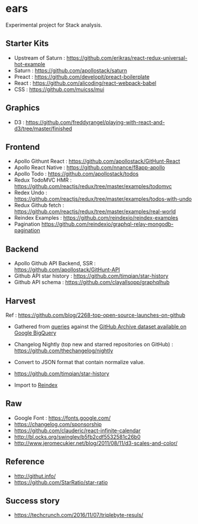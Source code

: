 # ears
Experimental project for Stack analysis.

## Starter Kits
- Upstream of Saturn : https://github.com/erikras/react-redux-universal-hot-example
- Saturn : https://github.com/apollostack/saturn
- Preact : https://github.com/developit/preact-boilerplate
- React : https://github.com/alicoding/react-webpack-babel
- CSS : https://github.com/muicss/mui

## Graphics
- D3 : https://github.com/freddyrangel/playing-with-react-and-d3/tree/master/finished

## Frontend
- Apollo Githunt React : https://github.com/apollostack/GitHunt-React
- Apollo React Native : https://github.com/nnance/f8app-apollo
- Apollo Todo : https://github.com/apollostack/todos
- Redux TodoMVC HMR : https://github.com/reactjs/redux/tree/master/examples/todomvc
- Redex Undo : https://github.com/reactjs/redux/tree/master/examples/todos-with-undo
- Redux Github fetch : https://github.com/reactjs/redux/tree/master/examples/real-world
- Reindex Examples : https://github.com/reindexio/reindex-examples
- Pagination https://github.com/reindexio/graphql-relay-mongodb-pagination

## Backend
- Apollo Github API Backend, SSR : https://github.com/apollostack/GitHunt-API
- Github API star history : https://github.com/timqian/star-history
- Github API schema : https://github.com/clayallsopp/graphqlhub

## Harvest
Ref : https://github.com/blog/2268-top-open-source-launches-on-github
- Gathered from [queries](https://github.com/bkeepers/github-data/blob/master/most-starred-releases/query.sql) against the [GitHub Archive dataset available on Google BigQuery](https://www.githubarchive.org/#bigquery)
- Changelog Nightly (top new and starred repositories on GitHub) : https://github.com/thechangelog/nightly
- Convert to JSON format that contain normalize value.
- https://github.com/timqian/star-history

- Import to [Reindex](https://www.reindex.io/docs/importing-data/)

## Raw
- Google Font : https://fonts.google.com/
- https://changelog.com/sponsorship
- https://github.com/clauderic/react-infinite-calendar
- http://bl.ocks.org/swingley/b5fb2cdf5532581c26b0
- http://www.jeromecukier.net/blog/2011/08/11/d3-scales-and-color/

## Reference
- http://githut.info/
- https://github.com/StarRatio/star-ratio

## Success story
- https://techcrunch.com/2016/11/07/triplebyte-resuls/
